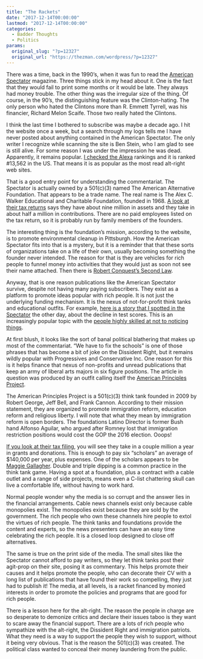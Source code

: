 ```yaml
---
title: "The Rackets"
date: "2017-12-14T00:00:00"
lastmod: "2017-12-14T00:00:00"
categories:
  - Badder Thoughts
  - Politics
params:
  original_slug: "?p=12327"
  original_url: "https://thezman.com/wordpress/?p=12327"
---
```


There was a time, back in the 1990’s, when it was fun to read the
[American Spectator](https://spectator.org/) magazine. Three things
stick in my head about it. One is the fact that they would fail to print
some months or it would be late. They always had money trouble. The
other thing was the irregular size of the thing. Of course, in the 90’s,
the distinguishing feature was the Clinton-hating. The only person who
hated the Clintons more than R. Emmett Tyrrell, was his financier,
Richard Melon Scaife. Those two really hated the Clintons.

I think the last time I bothered to subscribe was maybe a decade ago. I
hit the website once a week, but a search through my logs tells me I
have never posted about anything contained in the American Spectator.
The only writer I recognize while scanning the site is Ben Stein, who I
am glad to see is still alive. For some reason I was under the
impression he was dead. Apparently, it remains popular. [I checked the
Alexa](https://www.alexa.com/siteinfo/spectator.org) rankings and it is
ranked \#13,562 in the US. That means it is as popular as the most read
alt-right web sites.

That is a good entry point for understanding the commentariat. The
Spectator is actually owned by a 501(c)(3) named The American
Alternative Foundation. That appears to be a trade name. The real name
is The Alex C. Walker Educational and Charitable Foundation, founded in
1968. [A look at their tax
returns](http://walker-foundation.org/Files/walker/2016/2015990PFTaxWalkerFdn.pdf)
says they have about nine million in assets and they take in about half
a million in contributions. There are no paid employees listed on the
tax return, so it is probably run by family members of the founders.

The interesting thing is the foundation’s mission, according to the
website, is to promote environmental cleanup in Pittsburgh. How the
American Spectator fits into that is a mystery, but it is a reminder
that that these sorts of organizations take on a life of their own,
usually becoming something the founder never intended. The reason for
that is they are vehicles for rich people to funnel money into
activities that they would just as soon not see their name attached.
Then there is [Robert Conquest’s Second
Law](http://www.isegoria.net/2008/07/robert-conquests-three-laws-of-politics/).

Anyway, that is one reason publications like the American Spectator
survive, despite not having many paying subscribers. They exist as a
platform to promote ideas popular with rich people. It is not just the
underlying funding mechanism. It is the nexus of not-for-profit think
tanks and educational outfits. For example, [here is a story that I
spotted in the
Spectator](https://spectator.org/american-test-scores-decline-gee-wonder-why/)
the other day, about the decline in test scores. This is an increasingly
popular topic with the [people highly skilled at not to noticing
things](http://marginalrevolution.com/marginalrevolution/2017/12/flynn-effect-reverse-rot-start-top.html).

At first blush, it looks like the sort of banal political blathering
that makes up most of the commentariat. “We have to fix the schools” is
one of those phrases that has become a bit of joke on the Dissident
Right, but it remains wildly popular with Progressives and Conservative
Inc. One reason for this is it helps finance that nexus of non-profits
and unread publications that keep an army of liberal arts majors in six
figure positions. The article in question was produced by an outfit
calling itself the [American Principles
Project](https://en.wikipedia.org/wiki/American_Principles_Project).

The American Principles Project is a 501(c)(3) think tank founded in
2009 by Robert George, Jeff Bell, and Frank Cannon. According to their
mission statement, they are organized to promote immigration reform,
education reform and religious liberty. I will note that what they mean
by immigration reform is open borders. The foundations Latino Director
is former Bush hand Alfonso Aguilar, who argued after Romney lost that
immigration restriction positions would cost the GOP the 2016 election.
Ooops!

[If you look at their tax
filing](http://990s.foundationcenter.org/990_pdf_archive/264/264613397/264613397_201512_990O.pdf),
you will see they take in a couple million a year in grants and
donations. This is enough to pay six “scholars” an average of $140,000
per year, plus expenses. One of the scholars appears to be [Maggie
Gallagher](https://en.wikipedia.org/wiki/Maggie_Gallagher). Double and
triple dipping is a common practice in the think tank game. Having a
spot at a foundation, plus a contract with a cable outlet and a range of
side projects, means even a C-list chattering skull can live a
comfortable life, without having to work hard.

Normal people wonder why the media is so corrupt and the answer lies in
the financial arrangements. Cable news channels exist only because cable
monopolies exist. The monopolies exist because they are sold by the
government. The rich people who own these channels hire people to extol
the virtues of rich people. The think tanks and foundations provide the
content and experts, so the news presenters can have an easy time
celebrating the rich people. It is a closed loop designed to close off
alternatives.

The same is true on the print side of the media. The small sites like
the Spectator cannot afford to pay writers, so they let think tanks post
their agit-prop on their site, posing it as commentary. This helps
promote their causes and it helps promote the people, who can decorate
their CV with a long list of publications that have found their work so
compelling, they just had to publish it! The media, at all levels, is a
racket financed by monied interests in order to promote the policies and
programs that are good for rich people.

There is a lesson here for the alt-right. The reason the people in
charge are so desperate to demonize critics and declare their issues
taboo is they want to scare away the financial support. There are a lots
of rich people who sympathize with the alt-right, the Dissident Right
and immigration patriots. What they need is a way to support the people
they wish to support, without it being very obvious. That is the reason
the 501(c)(3) was created. The political class wanted to conceal their
money laundering from the public.
